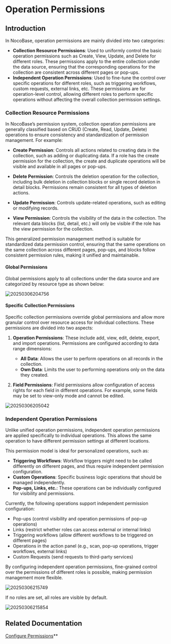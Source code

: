 # Operation Permissions

## Introduction

In NocoBase, operation permissions are mainly divided into two categories:

- **Collection Resource Permissions**: Used to uniformly control the basic operation permissions such as Create, View, Update, and Delete for different roles. These permissions apply to the entire collection under the data source, ensuring that the corresponding operations for the collection are consistent across different pages or pop-ups.
- **Independent Operation Permissions**: Used to fine-tune the control over specific operations for different roles, such as triggering workflows, custom requests, external links, etc. These permissions are for operation-level control, allowing different roles to perform specific operations without affecting the overall collection permission settings.

### Collection Resource Permissions

In NocoBase’s permission system, collection operation permissions are generally classified based on CRUD (Create, Read, Update, Delete) operations to ensure consistency and standardization of permission management. For example:

- **Create Permission**: Controls all actions related to creating data in the collection, such as adding or duplicating data. If a role has the create permission for the collection, the create and duplicate operations will be visible and available in all pages or pop-ups.
- **Delete Permission**: Controls the deletion operation for the collection, including bulk deletion in collection blocks or single record deletion in detail blocks. Permissions remain consistent for all types of deletion actions.

- **Update Permission**: Controls update-related operations, such as editing or modifying records.
- **View Permission**: Controls the visibility of the data in the collection. The relevant data blocks (list, detail, etc.) will only be visible if the role has the view permission for the collection.

This generalized permission management method is suitable for standardized data permission control, ensuring that the same operations on the same collection across different pages, pop-ups, and blocks follow consistent permission rules, making it unified and maintainable.

#### Global Permissions

Global permissions apply to all collections under the data source and are categorized by resource type as shown below:

![20250306204756](https://static-docs.nocobase.com/20250306204756.png)

#### Specific Collection Permissions

Specific collection permissions override global permissions and allow more granular control over resource access for individual collections. These permissions are divided into two aspects:

1. **Operation Permissions**: These include add, view, edit, delete, export, and import operations. Permissions are configured according to data range dimensions:

   - **All Data**: Allows the user to perform operations on all records in the collection.
   - **Own Data**: Limits the user to performing operations only on the data they created.

2. **Field Permissions**: Field permissions allow configuration of access rights for each field in different operations. For example, some fields may be set to view-only mode and cannot be edited.

![20250306205042](https://static-docs.nocobase.com/20250306205042.png)

### Independent Operation Permissions

Unlike unified operation permissions, independent operation permissions are applied specifically to individual operations. This allows the same operation to have different permission settings at different locations.

This permission model is ideal for personalized operations, such as:

- **Triggering Workflows**: Workflow triggers might need to be called differently on different pages, and thus require independent permission configuration.
- **Custom Operations**: Specific business logic operations that should be managed independently.
- **Pop-ups, Links, etc.**: These operations can be individually configured for visibility and permissions.

Currently, the following operations support independent permission configuration:

- Pop-ups (control visibility and operation permissions of pop-up operations)
- Links (restrict whether roles can access external or internal links)
- Triggering workflows (allow different workflows to be triggered on different pages)
- Operations in the action panel (e.g., scan, pop-up operations, trigger workflows, external links)
- Custom Requests (send requests to third-party services)

By configuring independent operation permissions, fine-grained control over the permissions of different roles is possible, making permission management more flexible.

![20250306215749](https://static-docs.nocobase.com/20250306215749.png)

If no roles are set, all roles are visible by default.

![20250306215854](https://static-docs.nocobase.com/20250306215854.png)

## Related Documentation
[Configure Permissions](/handbook/ui/acl/user)**


